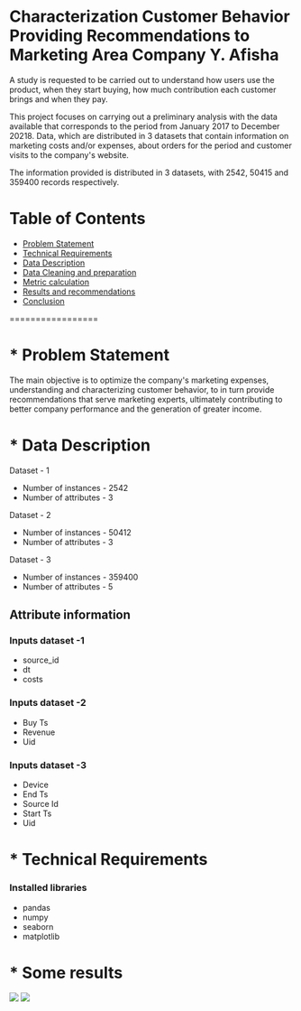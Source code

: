 Characterization Customer Behavior Providing Recommendations to Marketing Area
Company Y. Afisha
=================

A study is requested to be carried out to understand how users use the product, when they start buying, how much contribution each customer brings and when they pay.

This project focuses on carrying out a preliminary analysis with the data available that corresponds to the period from January 2017 to December 20218. Data, which are distributed in 3 datasets that contain information on marketing costs and/or expenses, about orders for the period and customer visits to the company's website.

The information provided is distributed in 3 datasets, with 2542, 50415 and 359400 records respectively.

# Table of Contents

* [Problem Statement](#problem)
* [Technical Requirements](#technical)
* [Data Description](#data)
* [Data Cleaning and preparation](#preparation)
* [Metric calculation](#metric)
* [Results and recommendations](#observations)
* [Conclusion](#conclusion)

=================
# * Problem Statement

The main objective is to optimize the company's marketing expenses, understanding and characterizing customer behavior, to in turn provide recommendations that serve marketing experts, ultimately contributing to better company performance and the generation of greater income.

# * Data Description

Dataset - 1
* Number of instances - 2542
* Number of attributes - 3 

Dataset - 2
* Number of instances - 50412
* Number of attributes - 3

Dataset - 3
* Number of instances - 359400
* Number of attributes - 5

## Attribute information 

### Inputs dataset -1 
* source_id 
* dt
* costs

### Inputs dataset -2
* Buy Ts
* Revenue
* Uid

### Inputs dataset -3
* Device
* End Ts
* Source Id
* Start Ts
* Uid

# * Technical Requirements

### Installed libraries
* pandas
* numpy
* seaborn
* matplotlib

# * Some results 
![](https://github.com/dc36205/Characterize_Customer_Behavior_to_Marketing_Area/blob/main/imgs/barplot_investment_return_behavior_okey.png)
![](https://github.com/dc36205/Characterize_Customer_Behavior_to_Marketing_Area/blob/main/imgs/barplot_purchases_by_months_okeyy.png)
